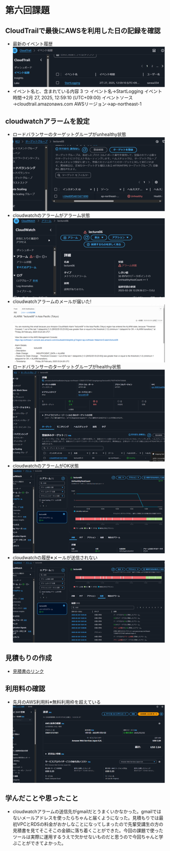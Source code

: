 # 第六回課題
## CloudTrailで最後にAWSを利用した日の記録を確認
* 最新のイベント履歴![最新のイベント履歴](images/AWS_lecture06_evi/最新のイベント履歴2025-02-27%20131542.png)
* イベント名と、含まれている内容
3 つ
イベント名→StartLogging
イベント時間→2月 27, 2025, 12:59:10 (UTC+09:00)
イベントソース→cloudtrail.amazonaws.com
AWSリージョン→ap-northeast-1
## cloudwatchアラームを設定
* ロードバランサーのターゲットグループがunhealthy状態![ロードバランサーのターゲットグループがunhealthy状態](images/AWS_lecture06_evi/ロードバランサーのターゲットグループがunhealthy状態2025-02-28%20123026.png)
* cloudwatchのアラームがアラーム状態![cloudwatchのアラームがアラーム状態](images/AWS_lecture06_evi/cloudwatchのアラームがアラーム状態2025-02-28%20123132.png)
* cloudwatchアラームのメールが届いた!![cloudwatchアラームのメールが届いた！](images/AWS_lecture06_evi/cloudwatchアラームのメールが届いた！2025-02-28%20123253.png)
* ロードバランサーのターゲットグループがhealthy状態![ロードバランサーのターゲットグループがhealthy状態](images/AWS_lecture06_evi/ロードバランサーのターゲットグループがhealthy状態2025-02-28%20130517.png)
* cloudwatchのアラームがOK状態![cloudwatchのアラームがOK状態](images/AWS_lecture06_evi/cloudwatchのアラームがOK状態2025-02-28%20130600.png)
* cloudwatchの履歴※メールが送信されない![cloudwatchの履歴※メールが送信されない](images/AWS_lecture06_evi/cloudwatchの履歴2025-02-28%20130917.png)
## 見積もりの作成
* [見積書のリンク](https://calculator.aws/#/estimate?id=b9a237fc46ff5741f9acee12e4c87c634782aa4c)
## 利用料の確認
* 先月のAWS利用料※無料利用枠を超えている![先月のAWS利用料※無料利用枠を超えている](images/AWS_lecture06_evi/先月のAWS利用料%202025-02-28%20143320.png)
## 学んだことや思ったこと
* cloudwatchアラームの送信先がgmailだとうまくいかなかった。gmailではないメールアドレスを使ったらちゃんと届くようになった。見積もりでは最初VPCとRDSの料金がおかしなことになってしまったので先輩受講生の方の見積書を見てそこそこの金額に落ち着くことができた。今回の課題で使ったツールは実際に運用するうえで欠かせないものだと思うので今回ちゃんと学ぶことができてよかった。

